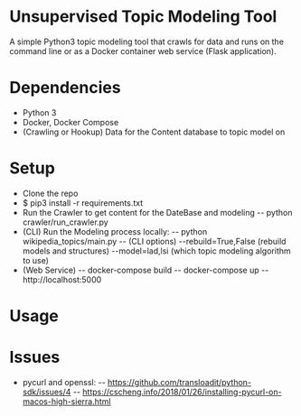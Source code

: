 # Unsupervised Topic Modeling Tool
   A simple Python3 topic modeling tool that crawls for data and runs on the command line or as a Docker container web service (Flask application).

# Dependencies
   - Python 3
   - Docker, Docker Compose
   - (Crawling or Hookup) Data for the Content database to topic model on

# Setup
   - Clone the repo
   - $ pip3 install -r requirements.txt
   - Run the Crawler to get content for the DateBase and modeling
      -- python crawler/run_crawler.py
   - (CLI) Run the Modeling process locally:
      -- python wikipedia_topics/main.py
      -- (CLI options) --rebuild=True,False (rebuild models and structures) --model=lad,lsi (which topic modeling algorithm to use)
   - (Web Service)
      -- docker-compose build
      -- docker-compose up
      -- http://localhost:5000

# Usage



# Issues
 - pycurl and openssl: 
    -- https://github.com/transloadit/python-sdk/issues/4
    -- https://cscheng.info/2018/01/26/installing-pycurl-on-macos-high-sierra.html